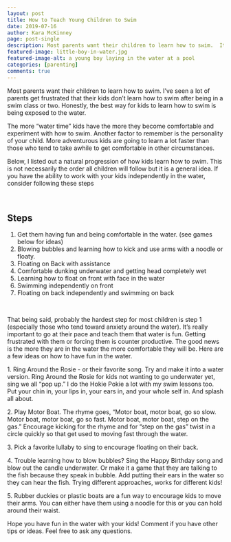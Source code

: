 ```yaml
---
layout: post
title: How to Teach Young Children to Swim
date: 2019-07-16
author: Kara McKinney
page: post-single
description: Most parents want their children to learn how to swim.  It doesn't have to be frustrating.  We share some tips on how to help teach your child to swim.
featured-image: little-boy-in-water.jpg
featured-image-alt: a young boy laying in the water at a pool
categories: [parenting]
comments: true
---
```


Most parents want their children to learn how to swim. I’ve seen a lot of parents get frustrated that their kids don’t learn how to swim after being in a swim class or two. Honestly, the best way for kids to learn how to swim is being exposed to the water. 

The more “water time” kids have the more they become comfortable and experiment with how to swim. Another factor to remember is the personality of your child. More adventurous kids are going to learn a lot faster than those who tend to take awhile to get comfortable in other circumstances.

Below, I listed out a natural progression of how kids learn how to swim. This is not necessarily the order all children will follow but it is a general idea. If you have the ability to work with your kids independently in the water, consider following these steps 

<br />

## Steps 
1. Get them having fun and being comfortable in the water. (see games below for ideas)
2. Blowing bubbles and learning how to kick and use arms with a noodle or floaty.
3. Floating on Back with assistance
4. Comfortable dunking underwater and getting head completely wet
5. Learning how to float on front with face in the water 
6. Swimming independently on front 
7. Floating on back independently and swimming on back

<br />

That being said, probably the hardest step for most children is step 1 (especially those who tend toward anxiety around the water). It’s really important to go at their pace and teach them that water is fun. Getting frustrated with them or forcing them is counter productive. The good news is the more they are in the water the more comfortable they will be. Here are a few ideas on how to have fun in the water.

1\. Ring Around the Rosie - or their favorite song. Try and make it into a water version. Ring Around the Rosie for kids not wanting to go underwater yet, sing we all “pop up.” I do the Hokie Pokie a lot with my swim lessons too. Put your chin in, your lips in, your ears in, and your whole self in. And splash all about. 

2\. Play Motor Boat. The rhyme goes, “Motor boat, motor boat, go so slow. Motor boat, motor boat, go so fast. Motor boat, motor boat, step on the gas.” Encourage kicking for the rhyme and for “step on the gas” twist in a circle quickly so that get used to moving fast through the water.

3\. Pick a favorite lullaby to sing to encourage floating on their back.

4\. Trouble learning how to blow bubbles? Sing the Happy Birthday song and blow out the candle underwater. Or make it a game that they are talking to the fish because they speak in bubble. Add putting their ears in the water so they can hear the fish. Trying different approaches, works for different kids!

5\. Rubber duckies or plastic boats are a fun way to encourage kids to move their arms. You can either have them using a noodle for this or you can hold around their waist.

Hope you have fun in the water with your kids! Comment if you have other tips or ideas. Feel free to ask any questions.